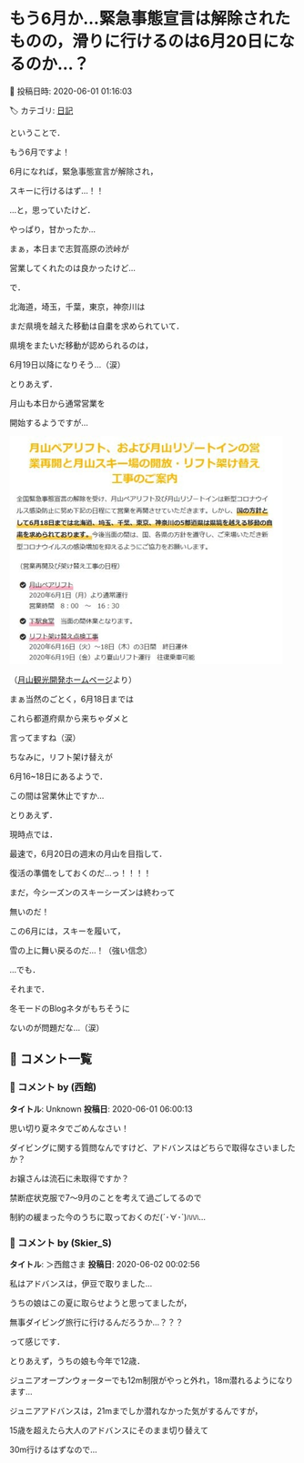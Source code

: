 # もう6月か…緊急事態宣言は解除されたものの，滑りに行けるのは6月20日になるのか…？

📅 投稿日時: 2020-06-01 01:16:03

🏷️ カテゴリ: [日記](cc4b5682fb7b8b144980957a978653fb0.md)

ということで．


もう6月ですよ！





6月になれば，緊急事態宣言が解除され，


スキーに行けるはず…！！





…と，思っていたけど．


やっぱり，甘かったか…





まぁ，本日まで志賀高原の渋峠が


営業してくれたのは良かったけど…





で．


北海道，埼玉，千葉，東京，神奈川は


まだ県境を越えた移動は自粛を求められていて．


県境をまたいだ移動が認められるのは，


6月19日以降になりそう…（涙）





とりあえず．


月山も本日から通常営業を


開始するようですが…







![7d079f4b7fc453755e247f9bad3f4ad3.jpg](images/7d079f4b7fc453755e247f9bad3f4ad3.jpg)




（[月山観光開発ホームページ](https://gassankanko.jp/)より）





まぁ当然のごとく，6月18日までは


これら都道府県から来ちゃダメと


言ってますね（涙）





ちなみに，リフト架け替えが


6月16~18日にあるようで．


この間は営業休止ですか…





とりあえず．


現時点では．


最速で，6月20日の週末の月山を目指して．


復活の準備をしておくのだ…っ！！！！


まだ，今シーズンのスキーシーズンは終わって


無いのだ！


この6月には，スキーを履いて，


雪の上に舞い戻るのだ…！（強い信念）





…でも．


それまで．


冬モードのBlogネタがもちそうに


ないのが問題だな…（涙）

## 💬 コメント一覧

### 💬 コメント by (西館)
**タイトル**: Unknown
**投稿日**: 2020-06-01 06:00:13

思い切り夏ネタでごめんなさい！

ダイビングに関する質問なんですけど、アドバンスはどちらで取得なさいましたか？

お嬢さんは流石に未取得ですか？



禁断症状克服で7～9月のことを考えて過ごしてるので

制約の緩まった今のうちに取っておくのだ(´･∀･`)ﾊﾊﾊ…

### 💬 コメント by (Skier_S)
**タイトル**: ＞西館さま
**投稿日**: 2020-06-02 00:02:56

私はアドバンスは，伊豆で取りました…

うちの娘はこの夏に取らせようと思ってましたが，

無事ダイビング旅行に行けるんだろうか…？？？

って感じです．



とりあえず，うちの娘も今年で12歳．

ジュニアオープンウォーターでも12m制限がやっと外れ，18m潜れるようになります…

ジュニアアドバンスは，21mまでしか潜れなかった気がするんですが，

15歳を超えたら大人のアドバンスにそのまま切り替えて

30m行けるはずなので…

